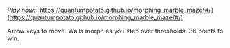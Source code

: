 *Play now:*
[https://quantumpotato.github.io/morphing_marble_maze/#/](https://quantumpotato.github.io/morphing_marble_maze/#/)

Arrow keys to move. Walls morph as you step over thresholds. 36 points to win.
